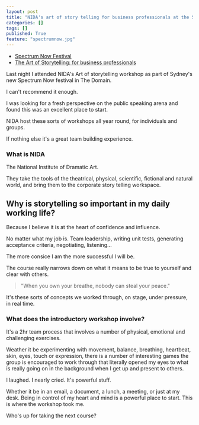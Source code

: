 ```yaml
---
layout: post
title: "NIDA's art of story telling for business professionals at the Spectrum Now Festival."
categories: []
tags: []
published: True
feature: "spectrumnow.jpg"
---
```


- [Spectrum Now Festival](http://spectrumnow.com.au/)
- [The Art of Storytelling: for business professionals](https://www.open.nida.edu.au/class/CAOS-16N1)

Last night I attended NIDA's Art of storytelling workshop as part of Sydney's new Spectrum Now festival in The Domain.

I can't recommend it enough.

I was looking for a fresh perspective on the public speaking arena and found this was an excellent place to start. 

NIDA host these sorts of workshops all year round, for individuals and groups. 

If nothing else it's a great team building experience.

### What is NIDA

The National Institute of Dramatic Art.

They take the tools of the theatrical, physical, scientific, fictional and natural world, and bring them to the corporate story telling workspace.

## Why is storytelling so important in my daily working life?

Because I believe it is at the heart of confidence and influence.

No matter what my job is. Team leadership, writing unit tests, generating acceptance criteria, negotiating, listening... 

The more consice I am the more successful I will be. 

The course really narrows down on what it means to be true to yourself and clear with others.

> "When you own your breathe, nobody can steal your peace."

It's these sorts of concepts we worked through, on stage, under pressure, in real time.

### What does the introductory workshop involve?

It's a 2hr team process that involves a number of physical, emotional and challenging exercises.

Weather it be experimenting with movement, balance, breathing, heartbeat, skin, eyes, touch or expression, there is a number of interesting games the group is encouraged to work through that literally opened my eyes to what is really going on in the background when I get up and present to others.

I laughed. I nearly cried. It's powerful stuff.

Whether it be in an email, a document, a lunch, a meeting, or just at my desk. Being in control of my heart and mind is a powerful place to start. This is where the workshop took me.

Who's up for taking the next course?